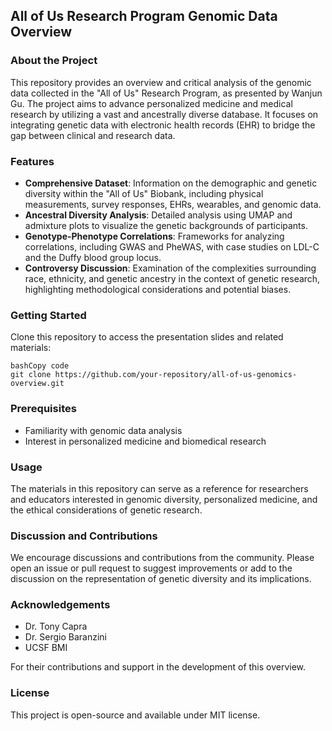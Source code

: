 ## All of Us Research Program Genomic Data Overview

### About the Project

This repository provides an overview and critical analysis of the genomic data collected in the "All of Us" Research Program, as presented by Wanjun Gu. The project aims to advance personalized medicine and medical research by utilizing a vast and ancestrally diverse database. It focuses on integrating genetic data with electronic health records (EHR) to bridge the gap between clinical and research data.

### Features

- **Comprehensive Dataset**: Information on the demographic and genetic diversity within the "All of Us" Biobank, including physical measurements, survey responses, EHRs, wearables, and genomic data.
- **Ancestral Diversity Analysis**: Detailed analysis using UMAP and admixture plots to visualize the genetic backgrounds of participants.
- **Genotype-Phenotype Correlations**: Frameworks for analyzing correlations, including GWAS and PheWAS, with case studies on LDL-C and the Duffy blood group locus.
- **Controversy Discussion**: Examination of the complexities surrounding race, ethnicity, and genetic ancestry in the context of genetic research, highlighting methodological considerations and potential biases.

### Getting Started

Clone this repository to access the presentation slides and related materials:

```
bashCopy code
git clone https://github.com/your-repository/all-of-us-genomics-overview.git
```

### Prerequisites

- Familiarity with genomic data analysis
- Interest in personalized medicine and biomedical research

### Usage

The materials in this repository can serve as a reference for researchers and educators interested in genomic diversity, personalized medicine, and the ethical considerations of genetic research.

### Discussion and Contributions

We encourage discussions and contributions from the community. Please open an issue or pull request to suggest improvements or add to the discussion on the representation of genetic diversity and its implications.

### Acknowledgements

- Dr. Tony Capra
- Dr. Sergio Baranzini
- UCSF BMI

For their contributions and support in the development of this overview.

### License

This project is open-source and available under MIT license.
